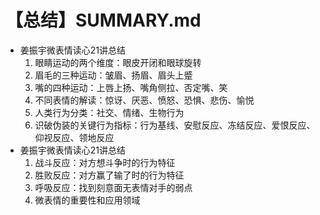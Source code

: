 # 【总结】SUMMARY.md

-   姜振宇微表情读心21讲总结
    1.  眼睛运动的两个维度：眼皮开闭和眼球旋转
    2.  眉毛的三种运动：皱眉、扬眉、眉头上蹙
    3.  嘴的四种运动：上唇上扬、嘴角侧拉、否定嘴、笑
    4.  不同表情的解读：惊讶、厌恶、愤怒、恐惧、悲伤、愉悦
    5.  人类行为分类：社交、情绪、生物行为
    6.  识破伪装的关键行为指标：行为基线、安慰反应、冻结反应、爱恨反应、仰视反应、领地反应
-   姜振宇微表情读心21讲总结
    1.  战斗反应：对方想斗争时的行为特征
    2.  胜败反应：对方赢了输了时的行为特征
    3.  呼吸反应：找到刻意面无表情对手的弱点
    4.  微表情的重要性和应用领域